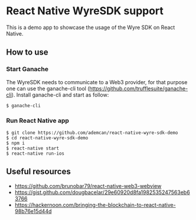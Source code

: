 # React Native WyreSDK support

This is a demo app to showcase the usage of the Wyre SDK on React Native.

## How to use 

### Start Ganache

The WyreSDK needs to communicate to a Web3 provider, for that purpose one can use the ganache-cli tool (https://github.com/trufflesuite/ganache-cli). Install ganache-cli and start as follow:
```
$ ganache-cli
```

### Run React Native app

```
$ git clone https://github.com/ademcan/react-native-wyre-sdk-demo
$ cd react-native-wyre-sdk-demo
$ npm i
$ react-native start
$ react-native run-ios
```

## Useful resources

- https://github.com/brunobar79/react-native-web3-webview
- https://gist.github.com/dougbacelar/29e60920d8fa1982535247563eb63766
- https://hackernoon.com/bringing-the-blockchain-to-react-native-98b76e15d44d